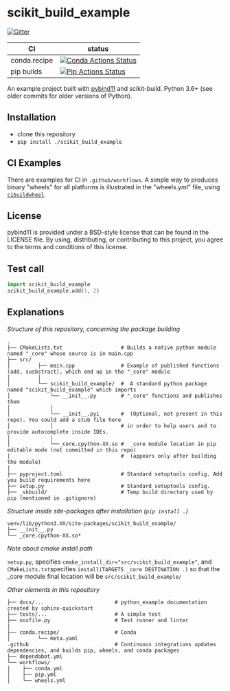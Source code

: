 scikit_build_example
==============

[![Gitter][gitter-badge]][gitter-link]

|      CI              | status |
|----------------------|--------|
| conda.recipe         | [![Conda Actions Status][actions-conda-badge]][actions-conda-link] |
| pip builds           | [![Pip Actions Status][actions-pip-badge]][actions-pip-link] |



An example project built with [pybind11](https://github.com/pybind/pybind11) and scikit-build. Python 3.6+ (see older commits for older versions of Python).


[gitter-badge]:            https://badges.gitter.im/pybind/Lobby.svg
[gitter-link]:             https://gitter.im/pybind/Lobby
[actions-badge]:           https://github.com/pybind/scikit_build_example/workflows/Tests/badge.svg
[actions-conda-link]:      https://github.com/pybind/scikit_build_example/actions?query=workflow%3AConda
[actions-conda-badge]:     https://github.com/pybind/scikit_build_example/workflows/Conda/badge.svg
[actions-pip-link]:        https://github.com/pybind/scikit_build_example/actions?query=workflow%3APip
[actions-pip-badge]:       https://github.com/pybind/scikit_build_example/workflows/Pip/badge.svg
[actions-wheels-link]:     https://github.com/pybind/scikit_build_example/actions?query=workflow%3AWheels
[actions-wheels-badge]:    https://github.com/pybind/scikit_build_example/workflows/Wheels/badge.svg

Installation
------------

- clone this repository
- `pip install ./scikit_build_example`


CI Examples
-----------

There are examples for CI in `.github/workflows`. A simple way to produces
binary "wheels" for all platforms is illustrated in the "wheels.yml" file,
using [`cibuildwheel`][].

License
-------

pybind11 is provided under a BSD-style license that can be found in the LICENSE
file. By using, distributing, or contributing to this project, you agree to the
terms and conditions of this license.

Test call
---------

```python
import scikit_build_example
scikit_build_example.add(1, 2)
```

[`cibuildwheel`]:          https://cibuildwheel.readthedocs.io

Explanations
------------

_Structure of this repository, concerning the package building_

````
.
├── CMakeLists.txt                   # Builds a native python module named "_core" whose source is in main.cpp
├── src/
│         ├── main.cpp               # Example of published functions (add, susbstract), which end up in the "_core" module
│         │
│         └── scikit_build_example/  #  A standard python package named "scikit_build_example" which imports   
│             └── __init__.py        # "_core" functions and publishes them
│             │
│             └── __init__.pyi       #  (Optional, not present in this repo). You could add a stub file here
│             │                      # in order to help users and to provide autocomplete inside IDEs.
│             │
│             └──_core.cpython-XX.so #  _core module location in pip editable mode (not committed in this repo) 
|                                    #  (appears only after building the module)
|
├── pyproject.toml                   # Standard setuptools config. Add you build requirements here
├── setup.py                         # Standard setuptools config. 
├── _skbuild/                        # Temp build directory used by pip (mentioned in .gitignore)
````

_Structure inside site-packages after installation (`pip install .`)_
````
venv/lib/python3.XX/site-packages/scikit_build_example/
├── __init__.py
└── _core.cpython-XX.so*
````

_Note about cmake install path_

`setup.py`, specifies `cmake_install_dir="src/scikit_build_example"`, and `CMakeLists.txt`specifies 
`install(TARGETS _core DESTINATION .)` so that the _core module final location will be `src/scikit_build_example/`


_Other elements in this repository_

````
├── docs/...                       # python_example documentation created by sphinx-quickstart
├── tests/...                      # A simple test
├── noxfile.py                     # Test runner and linter
|
├── conda.recipe/                  # Conda
│         └── meta.yaml
.github                            # Continuous integrations updates dependencies, and builds pip, wheels, and conda packages
├── dependabot.yml
└── workflows/ 
│    ├── conda.yml
│    ├── pip.yml
│    └── wheels.yml
````
